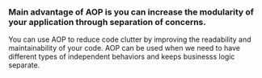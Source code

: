 ### Main advantage of AOP is  you can increase the modularity of your application through separation of concerns. 
You can use AOP to reduce code clutter by improving the readability and maintainability of your code. AOP can be used when we need to have 
different types of independent behaviors and keeps businesss logic separate. 
